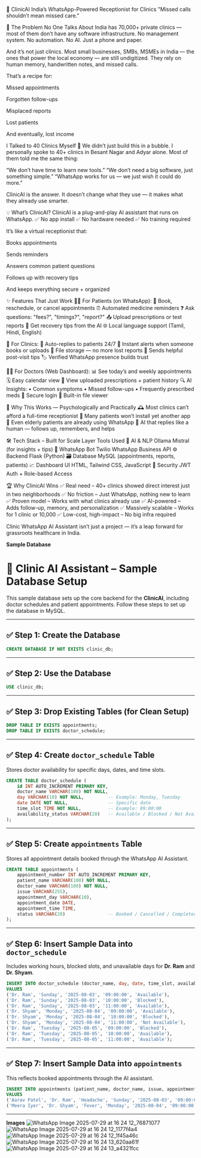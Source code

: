 🏥 ClinicAI
India’s WhatsApp-Powered Receptionist for Clinics
"Missed calls shouldn’t mean missed care."

🚨 The Problem No One Talks About
India has 70,000+ private clinics — most of them don’t have any software infrastructure.
No management system. No automation. No AI. Just a phone and paper.

And it’s not just clinics.
Most small businesses, SMBs, MSMEs in India — the ones that power the local economy — are still undigitized.
They rely on human memory, handwritten notes, and missed calls.

That’s a recipe for:

Missed appointments

Forgotten follow-ups

Misplaced reports

Lost patients

And eventually, lost income

I Talked to 40 Clinics Myself 💬
We didn’t just build this in a bubble. I personally spoke to 40+ clinics in Besant Nagar and Adyar alone.
Most of them told me the same thing:

“We don’t have time to learn new tools.”
“We don’t need a big software, just something simple.”
“WhatsApp works for us — we just wish it could do more.”

ClinicAI is the answer.
It doesn’t change what they use — it makes what they already use smarter.

💡 What’s ClinicAI?
ClinicAI is a plug-and-play AI assistant that runs on WhatsApp.
✅ No app install
✅ No hardware needed
✅ No training required

It’s like a virtual receptionist that:

Books appointments

Sends reminders

Answers common patient questions

Follows up with recovery tips

And keeps everything secure + organized

✨ Features That Just Work
👩‍⚕️ For Patients (on WhatsApp):
📅 Book, reschedule, or cancel appointments
⏰ Automated medicine reminders
❓ Ask questions: "fees?", "timings?", "report?"
📤 Upload prescriptions or test reports
💬 Get recovery tips from the AI
🌐 Local language support (Tamil, Hindi, English)

🏥 For Clinics:
🧠 Auto-replies to patients 24/7
🔔 Instant alerts when someone books or uploads
🧾 File storage — no more lost reports
🤖 Sends helpful post-visit tips
🏷️ Verified WhatsApp presence builds trust

👨‍⚕️ For Doctors (Web Dashboard):
📊 See today’s and weekly appointments
🗓️ Easy calendar view
📁 View uploaded prescriptions + patient history
🔍 AI Insights:
• Common symptoms
• Missed follow-ups
• Frequently prescribed meds
🔐 Secure login
🧬 Built-in file viewer

🧠 Why This Works — Psychologically and Practically
🕰️ Most clinics can’t afford a full-time receptionist
📵 Many patients won’t install yet another app
👴 Even elderly patients are already using WhatsApp
🤖 AI that replies like a human — follows up, remembers, and helps

🛠 Tech Stack – Built for Scale
Layer	Tools Used
🧠 AI & NLP	Ollama Mistral (for insights + tips)
📲 WhatsApp Bot	Twilio WhatsApp Business API
⚙️ Backend	Flask (Python)
🗃️ Database	MySQL (appointments, reports, patients)
📈 Dashboard UI	HTML, Tailwind CSS, JavaScript
🔐 Security	JWT Auth + Role-based Access

🏆 Why ClinicAI Wins
✅ Real need – 40+ clinics showed direct interest just in two neighborhoods
✅ No friction – Just WhatsApp, nothing new to learn
✅ Proven model – Works with what clinics already use
✅ AI-powered – Adds follow-up, memory, and personalization
✅ Massively scalable – Works for 1 clinic or 10,000
✅ Low-cost, high-impact – No big infra required


Clinic WhatsApp AI Assistant isn’t just a project — it’s a leap forward for grassroots healthcare in India.

**Sample Database**

# 🏥 Clinic AI Assistant – Sample Database Setup

This sample database sets up the core backend for the **ClinicAI**, including doctor schedules and patient appointments. Follow these steps to set up the database in MySQL.

---

## ✅ Step 1: Create the Database

```sql
CREATE DATABASE IF NOT EXISTS clinic_db;
```

---

## ✅ Step 2: Use the Database

```sql
USE clinic_db;
```

---

## ✅ Step 3: Drop Existing Tables (for Clean Setup)

```sql
DROP TABLE IF EXISTS appointments;
DROP TABLE IF EXISTS doctor_schedule;
```

---

## ✅ Step 4: Create `doctor_schedule` Table

Stores doctor availability for specific days, dates, and time slots.

```sql
CREATE TABLE doctor_schedule (
    id INT AUTO_INCREMENT PRIMARY KEY,
    doctor_name VARCHAR(100) NOT NULL,
    day VARCHAR(10) NOT NULL,         -- Example: Monday, Tuesday
    date DATE NOT NULL,               -- Specific date
    time_slot TIME NOT NULL,          -- Example: 09:00:00
    availability_status VARCHAR(20)   -- Available / Blocked / Not Available
);
```

---

## ✅ Step 5: Create `appointments` Table

Stores all appointment details booked through the WhatsApp AI Assistant.

```sql
CREATE TABLE appointments (
    appointment_number INT AUTO_INCREMENT PRIMARY KEY,
    patient_name VARCHAR(100) NOT NULL,
    doctor_name VARCHAR(100) NOT NULL,
    issue VARCHAR(255),
    appointment_day VARCHAR(10),
    appointment_date DATE,
    appointment_time TIME,
    status VARCHAR(20)                -- Booked / Cancelled / Completed
);
```

---

## ✅ Step 6: Insert Sample Data into `doctor_schedule`

Includes working hours, blocked slots, and unavailable days for **Dr. Ram** and **Dr. Shyam**.

```sql
INSERT INTO doctor_schedule (doctor_name, day, date, time_slot, availability_status)
VALUES
('Dr. Ram', 'Sunday', '2025-08-03', '09:00:00', 'Available'),
('Dr. Ram', 'Sunday', '2025-08-03', '10:00:00', 'Blocked'),
('Dr. Ram', 'Sunday', '2025-08-03', '11:00:00', 'Available'),
('Dr. Shyam', 'Monday', '2025-08-04', '09:00:00', 'Available'),
('Dr. Shyam', 'Monday', '2025-08-04', '10:00:00', 'Blocked'),
('Dr. Shyam', 'Monday', '2025-08-04', '11:00:00', 'Not Available'),
('Dr. Ram', 'Tuesday', '2025-08-05', '09:00:00', 'Blocked'),
('Dr. Ram', 'Tuesday', '2025-08-05', '10:00:00', 'Available'),
('Dr. Ram', 'Tuesday', '2025-08-05', '11:00:00', 'Available');
```

---

## ✅ Step 7: Insert Sample Data into `appointments`

This reflects booked appointments through the AI assistant.

```sql
INSERT INTO appointments (patient_name, doctor_name, issue, appointment_day, appointment_date, appointment_time, status)
VALUES
('Aarav Patel', 'Dr. Ram', 'Headache', 'Sunday', '2025-08-03', '09:00:00', 'Booked'),
('Meera Iyer', 'Dr. Shyam', 'Fever', 'Monday', '2025-08-04', '09:00:00', 'Booked');
```

---

**Images**
![WhatsApp Image 2025-07-29 at 16 24 12_76871077](https://github.com/user-attachments/assets/a0ceaf51-3e00-4a53-93d8-dc5c60390d30)
![WhatsApp Image 2025-07-29 at 16 24 12_1177f4a4](https://github.com/user-attachments/assets/d590a808-79d0-417f-870e-b1a9f7b8e450)
![WhatsApp Image 2025-07-29 at 16 24 12_1f45a46c](https://github.com/user-attachments/assets/46068c09-65d9-419c-91e0-5578d1c2478b)
![WhatsApp Image 2025-07-29 at 16 24 13_620aa61f](https://github.com/user-attachments/assets/161971af-b552-4782-aa55-613061f3e6b0)
![WhatsApp Image 2025-07-29 at 16 24 13_a4321fcc](https://github.com/user-attachments/assets/aad032ef-d5fe-4cd7-8c68-e8e84328c675)






